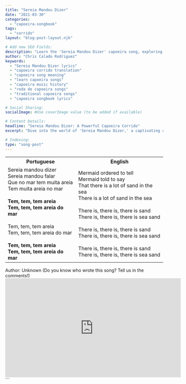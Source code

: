 ```yaml
---
title: "Sereia Mandou Dizer"
date: "2021-03-30"
categories:
  - "capoeira-songbook"
tags:
  - "corrido"
layout: "blog-post-layout.njk"

# Add new SEO Fields:
description: "Learn the 'Sereia Mandou Dizer' capoeira song, exploring its history, lyrics, and meaning in the roda. Perfect for capoeiristas of all levels."
author: "Chris Calado Rodriguez"
keywords:
  - "Sereia Mandou Dizer lyrics"
  - "capoeira corrido translation"
  - "capoeira song meaning"
  - "learn capoeira songs"
  - "capoeira music history"
  - "roda de capoeira songs"
  - "traditional capoeira songs"
  - "capoeira songbook lyrics"

# Social Sharing:
socialImage: #Use coverImage value (to be added if available)

# Content Details:
headline: "Sereia Mandou Dizer: A Powerful Capoeira Corrido"
excerpt: "Dive into the world of 'Sereia Mandou Dizer,' a captivating capoeira corrido that embodies the spirit and tradition of the roda."

# Indexing:
type: "song-post"
---
```



<table class="capoeira-table">
    <tr class="header-row">
        <th>Portuguese</th>
        <th>English</th>
    </tr>
    <tr>
        <td>Sereia mandou dizer<br>
Sereia mandou falar<br>
Que no mar tem muita areia<br>
Tem muita areia no mar<br><br>
<b>Tem, tem, tem areia<br>
Tem, tem, tem areia do mar</b><br><br>
Tem, tem, tem areia<br>
Tem, tem, tem areia do mar<br><br>
<b>Tem, tem, tem areia<br>
Tem, tem, tem areia do mar</b></td>
        <td>Mermaid ordered to tell<br>
Mermaid told to say<br>
That there is a lot of sand in the sea<br>
There is a lot of sand in the sea<br><br>
There is, there is, there is sand<br>
There is, there is, there is sea sand<br><br>
There is, there is, there is sand<br>
There is, there is, there is sea sand<br><br>
There is, there is, there is sand<br>
There is, there is, there is sea sand</td>
    </tr>
</table>

<figcaption>
Author: Unknown (Do you know who wrote this song? Tell us in the comments!)
</figcaption>

<iframe width="560" height="315" src="https://www.youtube.com/embed/W5K_paVk3yw" title="YouTube video player" frameborder="0" allow="accelerometer; autoplay; clipboard-write; encrypted-media; gyroscope; picture-in-picture" allowfullscreen></iframe>
```